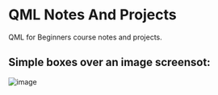 # QML Notes And Projects
QML for Beginners course notes and projects.

## Simple boxes over an image screensot:
![image](https://user-images.githubusercontent.com/62032779/207416415-5b2419c1-d6e8-4673-b62a-1d515e97a492.png)
